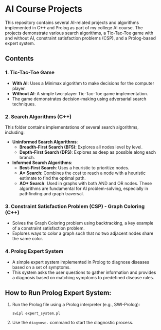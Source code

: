 # AI Course Projects

This repository contains several AI-related projects and algorithms implemented in C++ and Prolog as part of my college AI course. The projects demonstrate various search algorithms, a Tic-Tac-Toe game with and without AI, constraint satisfaction problems (CSP), and a Prolog-based expert system.

## Contents

### 1. **Tic-Tac-Toe Game**
   - **With AI**: Uses a Minimax algorithm to make decisions for the computer player.
   - **Without AI**: A simple two-player Tic-Tac-Toe game implementation.
   - The game demonstrates decision-making using adversarial search techniques.

### 2. **Search Algorithms** (C++)
   This folder contains implementations of several search algorithms, including:
   - **Uninformed Search Algorithms**:
     - **Breadth-First Search (BFS)**: Explores all nodes level by level.
     - **Depth-First Search (DFS)**: Explores as deep as possible along each branch.
   - **Informed Search Algorithms**:
     - **Best-First Search**: Uses a heuristic to prioritize nodes.
     - **A\* Search**: Combines the cost to reach a node with a heuristic estimate to find the optimal path.
     - **AO\* Search**: Used in graphs with both AND and OR nodes.
   These algorithms are fundamental for AI problem-solving, especially in pathfinding and graph traversal.

### 3. **Constraint Satisfaction Problem (CSP) - Graph Coloring** (C++)
   - Solves the Graph Coloring problem using backtracking, a key example of a constraint satisfaction problem.
   - Explores ways to color a graph such that no two adjacent nodes share the same color.

### 4. **Prolog Expert System**
   - A simple expert system implemented in Prolog to diagnose diseases based on a set of symptoms.
   - This system asks the user questions to gather information and provides a diagnosis based on matching symptoms to predefined disease rules.
   
## How to Run Prolog Expert System:
   1. Run the Prolog file using a Prolog interpreter (e.g., SWI-Prolog):
      ```
      swipl expert_system.pl
      ```
   3. Use the `diagnose.` command to start the diagnostic process.
